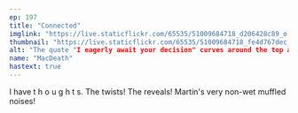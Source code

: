 ```yaml
---
ep: 197
title: "Connected"
imglink: "https://live.staticflickr.com/65535/51009684718_d206428c89_o.jpg"
thumbnail: "https://live.staticflickr.com/65535/51009684718_fe4d767dec_q.jpg"
alt: "The quote "I eagerly await your decision" curves around the top and turns into a strand of tape, which loops into a dark pit with white spiderweb over it. The pit is incidentally eye-shaped."
name: "MacDeath"
hastext: true
---
```

I have  t h o u g h t s. The twists! The reveals! Martin's very non-wet muffled noises!